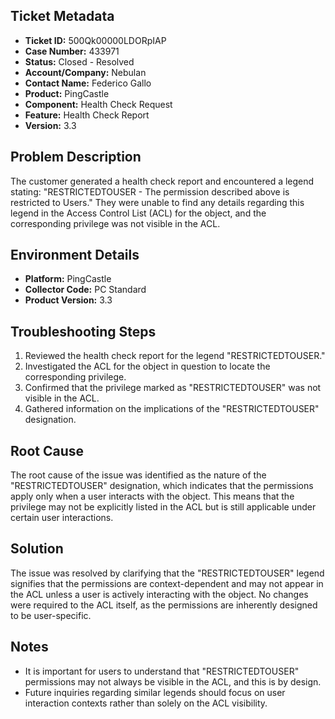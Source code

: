 ## Ticket Metadata
- **Ticket ID:** 500Qk00000LDORpIAP
- **Case Number:** 433971
- **Status:** Closed - Resolved
- **Account/Company:** Nebulan
- **Contact Name:** Federico Gallo
- **Product:** PingCastle
- **Component:** Health Check Request
- **Feature:** Health Check Report
- **Version:** 3.3

## Problem Description
The customer generated a health check report and encountered a legend stating: 
"RESTRICTEDTOUSER - The permission described above is restricted to Users." They were unable to find any details regarding this legend in the Access Control List (ACL) for the object, and the corresponding privilege was not visible in the ACL.

## Environment Details
- **Platform:** PingCastle
- **Collector Code:** PC Standard
- **Product Version:** 3.3

## Troubleshooting Steps
1. Reviewed the health check report for the legend "RESTRICTEDTOUSER."
2. Investigated the ACL for the object in question to locate the corresponding privilege.
3. Confirmed that the privilege marked as "RESTRICTEDTOUSER" was not visible in the ACL.
4. Gathered information on the implications of the "RESTRICTEDTOUSER" designation.

## Root Cause
The root cause of the issue was identified as the nature of the "RESTRICTEDTOUSER" designation, which indicates that the permissions apply only when a user interacts with the object. This means that the privilege may not be explicitly listed in the ACL but is still applicable under certain user interactions.

## Solution
The issue was resolved by clarifying that the "RESTRICTEDTOUSER" legend signifies that the permissions are context-dependent and may not appear in the ACL unless a user is actively interacting with the object. No changes were required to the ACL itself, as the permissions are inherently designed to be user-specific.

## Notes
- It is important for users to understand that "RESTRICTEDTOUSER" permissions may not always be visible in the ACL, and this is by design.
- Future inquiries regarding similar legends should focus on user interaction contexts rather than solely on the ACL visibility.